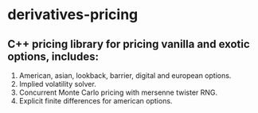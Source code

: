 # derivatives-pricing

## C++ pricing library for pricing vanilla and exotic options, includes:
1. American, asian, lookback, barrier, digital and european options.
2. Implied volatility solver.
3. Concurrent Monte Carlo pricing with mersenne twister RNG.
4. Explicit finite differences for american options.
